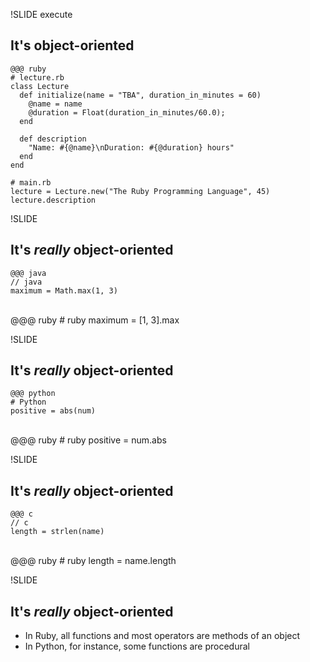 !SLIDE execute

## It's object-oriented

    @@@ ruby
    # lecture.rb
    class Lecture
      def initialize(name = "TBA", duration_in_minutes = 60)
        @name = name
        @duration = Float(duration_in_minutes/60.0);
      end

      def description
        "Name: #{@name}\nDuration: #{@duration} hours"
      end
    end

    # main.rb
    lecture = Lecture.new("The Ruby Programming Language", 45)
    lecture.description
    
!SLIDE

## It's *really* object-oriented

    @@@ java
    // java
    maximum = Math.max(1, 3)
<br/>
    @@@ ruby
    # ruby
    maximum = [1, 3].max

!SLIDE

## It's *really* object-oriented

    @@@ python
    # Python
    positive = abs(num)
<br/>
    @@@ ruby
    # ruby
    positive = num.abs

!SLIDE

## It's *really* object-oriented

    @@@ c
    // c
    length = strlen(name)
<br/>
    @@@ ruby
    # ruby
    length = name.length
    
!SLIDE

## It's *really* object-oriented

* In Ruby, all functions and most operators are methods of an object
* In Python, for instance, some functions are procedural
